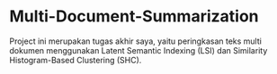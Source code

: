 # Multi-Document-Summarization

Project ini merupakan tugas akhir saya, yaitu peringkasan teks multi dokumen menggunakan Latent Semantic Indexing (LSI) dan Similarity Histogram-Based Clustering (SHC).
